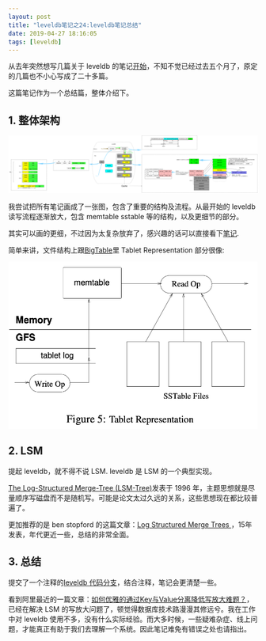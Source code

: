 ```yaml
---
layout: post
title: "leveldb笔记之24:leveldb笔记总结"
date: 2019-04-27 18:16:05
tags: [leveldb]
---
```


从去年突然想写几篇关于 leveldb 的笔记[开始](https://izualzhy.cn/start-leveldb)，不知不觉已经过去五个月了，原定的几篇也不小心写成了二十多篇。

这篇笔记作为一个总结篇，整体介绍下。

## 1. 整体架构

![architecture-detail](/assets/images/leveldb/architecture-detail.png)

我尝试把所有笔记画成了一张图，包含了重要的结构及流程。从最开始的 leveldb 读写流程逐渐放大，包含 memtable sstable 等的结构，以及更细节的部分。

其实可以画的更细，不过因为太复杂放弃了，感兴趣的话可以直接看下[笔记](https://izualzhy.cn/tags.html#leveldb).

简单来讲，文件结构上跟[BigTable](https://research.google.com/archive/bigtable-osdi06.pdf)里 Tablet Representation 部分很像:

![Tablet Representation](/assets/images/leveldb/leveldb-bigtable.png)

## 2. LSM

提起 leveldb，就不得不说 LSM. leveldb 是 LSM 的一个典型实现。

[The Log-Structured Merge-Tree (LSM-Tree)](http://citeseerx.ist.psu.edu/viewdoc/download?doi=10.1.1.44.2782&rep=rep1&type=pdf)发表于 1996 年，主题思想就是尽量顺序写磁盘而不是随机写。可能是论文太过久远的关系，这些思想现在都比较普遍了。

更加推荐的是 ben stopford
 的这篇文章：[Log Structured Merge Trees
](http://www.benstopford.com/2015/02/14/log-structured-merge-trees/)，15年发表，年代更近一些，总结的非常全面。

## 3. 总结

提交了一个注释的[leveldb 代码分支](https://github.com/yingshin/leveldb_more_annotation)，结合注释，笔记会更清楚一些。

看到阿里最近的一篇文章：[如何优雅的通过Key与Value分离降低写放大难题？](https://mp.weixin.qq.com/s/ClS1xfQsV7Shx0BcE9GJYg)，已经在解决 LSM 的写放大问题了，顿觉得数据库技术路漫漫其修远兮。我在工作中对 leveldb 使用不多，没有什么实际经验。而大多时候，一些疑难杂症、线上问题，才能真正有助于我们去理解一个系统。因此笔记难免有错误之处也请指出。

